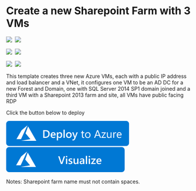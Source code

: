 # Create a new Sharepoint Farm with 3 VMs

<IMG SRC="https://azurequickstartsservice.blob.core.windows.net/badges/sharepoint-three-vm/PublicLastTestDate.svg" />&nbsp;
<IMG SRC="https://azurequickstartsservice.blob.core.windows.net/badges/sharepoint-three-vm/PublicDeployment.svg" />&nbsp;

<IMG SRC="https://azurequickstartsservice.blob.core.windows.net/badges/sharepoint-three-vm/FairfaxLastTestDate.svg" />&nbsp;
<IMG SRC="https://azurequickstartsservice.blob.core.windows.net/badges/sharepoint-three-vm/FairfaxDeployment.svg" />&nbsp;

<IMG SRC="https://azurequickstartsservice.blob.core.windows.net/badges/sharepoint-three-vm/BestPracticeResult.svg" />&nbsp;
<IMG SRC="https://azurequickstartsservice.blob.core.windows.net/badges/sharepoint-three-vm/CredScanResult.svg" />&nbsp;

This template creates three new Azure VMs, each with a public IP address and load balancer and a VNet, it configures one VM to be an AD DC for a new Forest and Domain, one with SQL Server 2014 SP1 domain joined and a third VM with a Sharepoint 2013 farm and site, all VMs have public facing RDP

Click the button below to deploy

<a href="https://portal.azure.com/#create/Microsoft.Template/uri/https%3A%2F%2Fraw.githubusercontent.com%2FAzure%2Fazure-quickstart-templates%2Fmaster%2Fsharepoint-three-vm%2Fazuredeploy.json" target="_blank">
    <img src="https://raw.githubusercontent.com/Azure/azure-quickstart-templates/master/1-CONTRIBUTION-GUIDE/images/deploytoazure.svg?sanitize=true"/>
</a>
<a href="http://armviz.io/#/?load=https%3A%2F%2Fraw.githubusercontent.com%2FAzure%2Fazure-quickstart-templates%2Fmaster%2Fsharepoint-three-vm%2Fazuredeploy.json" target="_blank">
    <img src="https://raw.githubusercontent.com/Azure/azure-quickstart-templates/master/1-CONTRIBUTION-GUIDE/images/visualizebutton.svg?sanitize=true"/>
</a>

Notes: Sharepoint farm name must not contain spaces.


